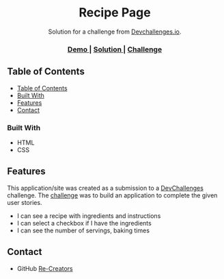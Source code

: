 <!-- Please update value in the {}  -->

<h1 align="center">Recipe Page</h1>

<div align="center">
   Solution for a challenge from  <a href="http://devchallenges.io" target="_blank">Devchallenges.io</a>.
</div>

<div align="center">
  <h3>
    <a href="https://recipe-page-io.netlify.app/">
      Demo
    </a>
    <span> | </span>
    <a href="https://devchallenges.io/solutions/nynptME1xp7dvGNwmRJq">
      Solution
    </a>
    <span> | </span>
    <a href="https://devchallenges.io/challenges/OEKdUZ6xs0h99C38XVht">
      Challenge
    </a>
  </h3>
</div>

<!-- TABLE OF CONTENTS -->

## Table of Contents

- [Table of Contents](#table-of-contents)  
- [Built With](#built-with)
- [Features](#features)
- [Contact](#contact)


### Built With

<!-- This section should list any major frameworks that you built your project using. Here are a few examples.-->

- HTML
- CSS

## Features

<!-- List the features of your application or follow the template. Don't share the figma file here :) -->

This application/site was created as a submission to a [DevChallenges](https://devchallenges.io/challenges) challenge. The [challenge](https://devchallenges.io/challenges/rYyhwJAxMfES5jNQ9Ys) was to build an application to complete the given user stories.

- I can see a recipe with ingredients and instructions
- I can select a checkbox if I have the ingredients
- I can see the number of servings, baking times


## Contact

- GitHub [Re-Creators](https://github.com/Re-Creators)
